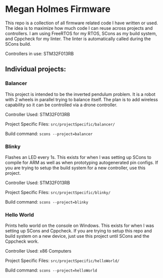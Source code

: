 # Megan Holmes Firmware

This repo is a collection of all firmware related code I have written or used. The idea is to maximize how much code I can reuse across projects and controllers. I am using FreeRTOS for my RTOS, SCons as my build system, and Cppcheck for my linter. The linter is automatically called during the SCons build.

Controllers in use: STM32F013RB

## Individual projects:
### Balancer
This project is intended to be the inverted pendulum problem. It is a robot with 2 wheels in parallel trying to balance itself. The plan is to add wireless capability so it can be controlled via a drone controller.

Controller Used: STM32F013RB

Project Specific Files: ```src/projectSpecific/balancer/```

Build command: ```scons --project=balancer```
### Blinky
Flashes an LED every 1s. This exists for when I was setting up SCons to compile for ARM as well as when prototyping autogenerated pin configs. If you are trying to setup the build system for a new controller, use this project.

Controller Used: STM32F013RB

Project Specific Files: ```src/projectSpecific/blinky/```

Build command: ```scons --project=blinky```
### Hello World
Prints hello world on the console on Windows. This exists for when I was setting up SCons and Cppcheck. If you are trying to setup this repo and build system on a new device, just use this project until SCons and the Cppcheck work.

Controller Used: x86 Computers

Project Specific Files: ```src/projectSpecific/helloWorld/```

Build command: ```scons --project=helloWorld```

